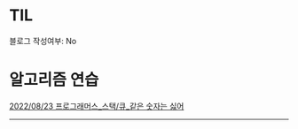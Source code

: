 # TIL

블로그 작성여부: No

# 알고리즘 연습

[2022/08/23 프로그래머스_스택/큐_같은 숫자는 싫어](https://www.notion.so/2022-08-23-_-_-16bcbf2b0cf943e5b401fa3692e760f4)

---